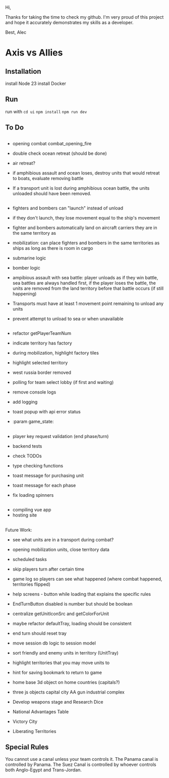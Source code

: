 Hi,

Thanks for taking the time to check my github. I'm very proud of this project and hope it
accurately demonstrates my skills as a developer.

Best,
Alec

# Axis vs Allies

## Installation

install Node 23
install Docker

## Run

run with
`cd ui`
`npm install`
`npm run dev`

## To Do

##

-   opening combat combat_opening_fire

-   double check ocean retreat (should be done)
-   air retreat?

-   if amphibious assault and ocean loses, destroy units that would retreat to boats, evaluate removing battle
-   If a transport unit is lost during amphibious ocean battle, the units unloaded should have been removed.

##

-   fighters and bombers can "launch" instead of unload
-   if they don't launch, they lose movement equal to the ship's movement
-   fighter and bombers automatically land on aircraft carriers they are in the same territory as
-   mobilization: can place fighters and bombers in the same territories as ships as long as there is room in cargo

-   submarine logic
-   bomber logic

-   ampibious assault with sea battle: player unloads as if they win battle, sea battles are always handled first, if the player loses the battle, the units are removed from the land territory before that battle occurs (if still happening)

-   Transports must have at least 1 movement point remaining to unload any units
-   prevent attempt to unload to sea or when unavailable

##

-   refactor getPlayerTeamNum

-   indicate territory has factory
-   during mobilization, highlight factory tiles

-   highlight selected territory

-   west russia border removed
-   polling for team select lobby (if first and waiting)

-   remove console logs
-   add logging
-   toast popup with api error status
-   :param game_state:

##

-   player key request validation (end phase/turn)

-   backend tests
-   check TODOs
-   type checking functions

-   toast message for purchasing unit
-   toast message for each phase

-   fix loading spinners

##

-   compiling vue app
-   hosting site

##

Future Work:

-   see what units are in a transport during combat?
-   opening mobilization units, close territory data

-   scheduled tasks
-   skip players turn after certain time

-   game log so players can see what happened (where combat happened, territories flipped)
-   help screens - button while loading that explains the specific rules
-   EndTurnButton disabled is number but should be boolean
-   centralize getUnitIconSrc and getColorForUnit

-   maybe refactor defaultTray, loading should be consistent
-   end turn should reset tray

-   move session db logic to session model
-   sort friendly and enemy units in territory (UnitTray)
-   highlight territories that you may move units to
-   hint for saving bookmark to return to game
-   home base 3d object on home countries (capitals?)

-   three js objects
    capital city
    AA gun
    industrial complex

-   Develop weapons stage and Research Dice
-   National Advantages Table

-   Victory City
-   Liberating Territories

## Special Rules

You cannot use a canal unless your team controls it.
The Panama canal is controlled by Panama.
The Suez Canal is controlled by whoever controls both Anglo-Egypt and Trans-Jordan.
